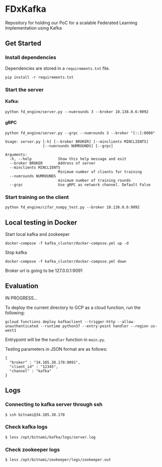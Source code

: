 # FDxKafka


Repository for holding our PoC for a scalable Federated Learning Implementation using Kafka

## Get Started


### Install dependencies


Dependencies are stored in a `requirements.txt` file. 
```
pip install -r requirements.txt
```

### Start the server

#### Kafka:
```
python fd_engine/server.py --numrounds 3 --broker 10.138.0.6:9092
```

#### gRPC
```
python fd_engine/server.py --grpc --numrounds 3 --broker "[::]:8080"
```

```
Usage: server.py [-h] [--broker BROKER] [--minclients MINCLIENTS]
                 [--numrounds NUMROUNDS] [--grpc]

Arguments:
  -h, --help            Show this help message and exit
  --broker BROKER       Address of server
  --minclients MINCLIENTS
                        Minimum number of clients for training
  --numrounds NUMROUNDS
                        minimum number of training rounds
  --grpc                Use gRPC as network channel. Default False
```

### Start training on the client


```
python fd_engine/cifar_numpy_test.py --broker 10.138.0.6:9092
```

## Local testing in Docker

Start local kafka and zookeeper
```
docker-compose -f kafka_cluster/docker-compose.yml up -d
```
Stop kafka
```
docker-compose -f kafka_cluster/docker-compose.yml down
```
Broker url is going to be 127.0.0.1:9091


## Evaluation


IN PROGRESS...

To deploy the current directory to GCP as a cloud function, run the following:
```
gcloud functions deploy kafkaclient --trigger-http --allow-unauthenticated --runtime python37 --entry-point handler --region us-west1
```

Entrypoint will be the `handler` function in `main.py`.

Testing parameters in JSON format are as follows:
```
{
  "broker" : "34.105.38.178:9091",
  "client_id" : "12345",
  "channel" : "kafka"
}
```

## Logs


### Connecting to kafka server through ssh
```
$ ssh bitnami@34.105.38.178
```

### Check kafka logs
```
$ less /opt/bitnami/kafka/logs/server.log
```

### Check zookeeper logs
```
$ less /opt/bitnami/zookeeper/logs/zookeeper.out
```



